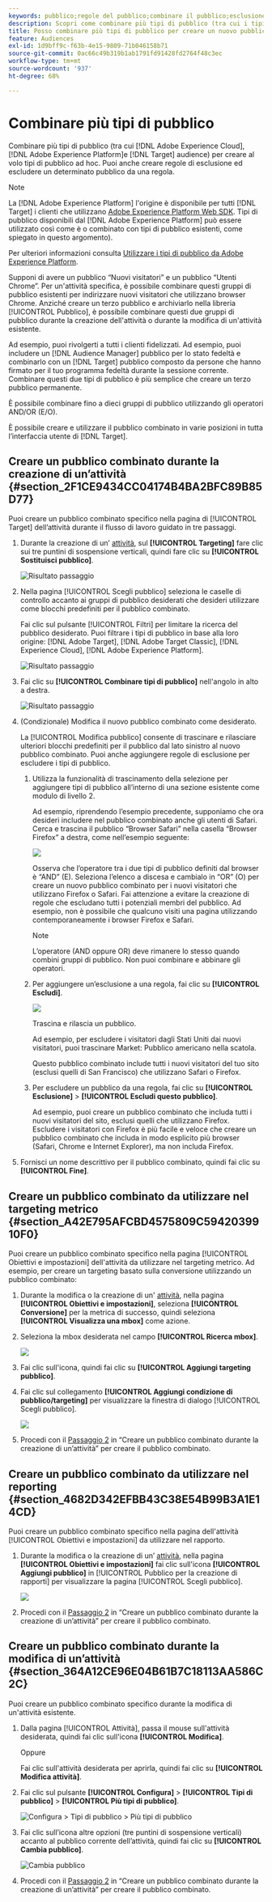 ```yaml
---
keywords: pubblico;regole del pubblico;combinare il pubblico;esclusione;aggiungere esclusione;escludere;combinazione di tipi di pubblico;pubblico adhoc;pubblico ad hoc
description: Scopri come combinare più tipi di pubblico (tra cui i tipi di pubblico di Adobe Experience Cloud e [!DNL Target] audience) per creare al volo tipi di pubblico ad hoc.
title: Posso combinare più tipi di pubblico per creare un nuovo pubblico?
feature: Audiences
exl-id: 1d9bff9c-f63b-4e15-9809-71b046158b71
source-git-commit: 0ac66c49b319b1ab1791fd91428fd2764f48c3ec
workflow-type: tm+mt
source-wordcount: '937'
ht-degree: 68%

---
```


# Combinare più tipi di pubblico

Combinare più tipi di pubblico (tra cui [!DNL Adobe Experience Cloud], [!DNL Adobe Experience Platform]e [!DNL Target] audience) per creare al volo tipi di pubblico ad hoc. Puoi anche creare regole di esclusione ed escludere un determinato pubblico da una regola.

>[!NOTE]
>
>La [!DNL Adobe Experience Platform] l&#39;origine è disponibile per tutti [!DNL Target] i clienti che utilizzano [Adobe Experience Platform Web SDK](/help/c-implementing-target/c-implementing-target-for-client-side-web/aep-web-sdk.md). Tipi di pubblico disponibili dal [!DNL Adobe Experience Platform] può essere utilizzato così come è o combinato con tipi di pubblico esistenti, come spiegato in questo argomento).
>
>Per ulteriori informazioni consulta [Utilizzare i tipi di pubblico da Adobe Experience Platform](/help/c-target/c-audiences/audiences.md#aep).

Supponi di avere un pubblico “Nuovi visitatori” e un pubblico “Utenti Chrome”. Per un&#39;attività specifica, è possibile combinare questi gruppi di pubblico esistenti per indirizzare nuovi visitatori che utilizzano browser Chrome. Anziché creare un terzo pubblico e archiviarlo nella libreria [!UICONTROL Pubblico], è possibile combinare questi due gruppi di pubblico durante la creazione dell&#39;attività o durante la modifica di un&#39;attività esistente.

Ad esempio, puoi rivolgerti a tutti i clienti fidelizzati. Ad esempio, puoi includere un [!DNL Audience Manager] pubblico per lo stato fedeltà e combinarlo con un [!DNL Target] pubblico composto da persone che hanno firmato per il tuo programma fedeltà durante la sessione corrente. Combinare questi due tipi di pubblico è più semplice che creare un terzo pubblico permanente.

È possibile combinare fino a dieci gruppi di pubblico utilizzando gli operatori AND/OR (E/O).

È possibile creare e utilizzare il pubblico combinato in varie posizioni in tutta l’interfaccia utente di [!DNL Target].

## Creare un pubblico combinato durante la creazione di un’attività {#section_2F1CE9434CC04174B4BA2BFC89B85D77}

Puoi creare un pubblico combinato specifico nella pagina di [!UICONTROL Target] dell’attività durante il flusso di lavoro guidato in tre passaggi.

1. Durante la creazione di un’ [attività](/help/c-activities/activities.md#concept_D317A95A1AB54674BA7AB65C7985BA03), sul **[!UICONTROL Targeting]** fare clic sui tre puntini di sospensione verticali, quindi fare clic su **[!UICONTROL Sostituisci pubblico]**.

   ![Risultato passaggio](assets/edit_audience.png)

1. Nella pagina [!UICONTROL Scegli pubblico] seleziona le caselle di controllo accanto ai gruppi di pubblico desiderati che desideri utilizzare come blocchi predefiniti per il pubblico combinato.

   Fai clic sul pulsante [!UICONTROL Filtri] per limitare la ricerca del pubblico desiderato. Puoi filtrare i tipi di pubblico in base alla loro origine: [!DNL Adobe Target], [!DNL Adobe Target Classic], [!DNL Experience Cloud], [!DNL Adobe Experience Platform].

   ![Risultato passaggio](assets/combine_multiple_audiences1.png)

1. Fai clic su **[!UICONTROL Combinare tipi di pubblico]** nell&#39;angolo in alto a destra.

   ![Risultato passaggio](assets/combine_multiple_audiences2.png)

1. (Condizionale) Modifica il nuovo pubblico combinato come desiderato.

   La [!UICONTROL Modifica pubblico] consente di trascinare e rilasciare ulteriori blocchi predefiniti per il pubblico dal lato sinistro al nuovo pubblico combinato. Puoi anche aggiungere regole di esclusione per escludere i tipi di pubblico.

   1. Utilizza la funzionalità di trascinamento della selezione per aggiungere tipi di pubblico all’interno di una sezione esistente come modulo di livello 2.

      Ad esempio, riprendendo l’esempio precedente, supponiamo che ora desideri includere nel pubblico combinato anche gli utenti di Safari. Cerca e trascina il pubblico “Browser Safari” nella casella “Browser Firefox” a destra, come nell’esempio seguente:

      ![](assets/combine_multiple_audiences3.png)

      Osserva che l’operatore tra i due tipi di pubblico definiti dal browser è “AND” (E). Seleziona l’elenco a discesa e cambialo in “OR” (O) per creare un nuovo pubblico combinato per i nuovi visitatori che utilizzano Firefox o Safari. Fai attenzione a evitare la creazione di regole che escludano tutti i potenziali membri del pubblico. Ad esempio, non è possibile che qualcuno visiti una pagina utilizzando contemporaneamente i browser Firefox e Safari.

      >[!NOTE]
      >
      >L’operatore (AND oppure OR) deve rimanere lo stesso quando combini gruppi di pubblico. Non puoi combinare e abbinare gli operatori.

   1. Per aggiungere un’esclusione a una regola, fai clic su **[!UICONTROL Escludi]**.

      ![](assets/combine_multiple_audiences3a.png)

      Trascina e rilascia un pubblico.

      Ad esempio, per escludere i visitatori dagli Stati Uniti dai nuovi visitatori, puoi trascinare Market: Pubblico americano nella scatola.

      Questo pubblico combinato include tutti i nuovi visitatori del tuo sito (esclusi quelli di San Francisco) che utilizzano Safari o Firefox.

   1. Per escludere un pubblico da una regola, fai clic su **[!UICONTROL Esclusione]** > **[!UICONTROL Escludi questo pubblico]**.

      Ad esempio, puoi creare un pubblico combinato che includa tutti i nuovi visitatori del sito, esclusi quelli che utilizzano Firefox. Escludere i visitatori con Firefox è più facile e veloce che creare un pubblico combinato che includa in modo esplicito più browser (Safari, Chrome e Internet Explorer), ma non includa Firefox.

1. Fornisci un nome descrittivo per il pubblico combinato, quindi fai clic su **[!UICONTROL Fine]**.

## Creare un pubblico combinato da utilizzare nel targeting metrico {#section_A42E795AFCBD4575809C5942039910F0}

Puoi creare un pubblico combinato specifico nella pagina [!UICONTROL Obiettivi e impostazioni] dell&#39;attività da utilizzare nel targeting metrico. Ad esempio, per creare un targeting basato sulla conversione utilizzando un pubblico combinato:

1. Durante la modifica o la creazione di un&#39; [attività](/help/c-activities/activities.md#concept_D317A95A1AB54674BA7AB65C7985BA03), nella pagina **[!UICONTROL Obiettivi e impostazioni]**, seleziona **[!UICONTROL Conversione]** per la metrica di successo, quindi seleziona **[!UICONTROL Visualizza una mbox]** come azione.
1. Seleziona la mbox desiderata nel campo **[!UICONTROL Ricerca mbox]**.

   ![](assets/combine_multiple_audiences4.png)

1. Fai clic sull&#39;icona, quindi fai clic su **[!UICONTROL Aggiungi targeting pubblico]**.
1. Fai clic sul collegamento **[!UICONTROL Aggiungi condizione di pubblico/targeting]** per visualizzare la finestra di dialogo [!UICONTROL Scegli pubblico].

   ![](assets/combine_multiple_audiences5.png)

1. Procedi con il [Passaggio 2](/help/c-target/combining-multiple-audiences.md#section_2F1CE9434CC04174B4BA2BFC89B85D77) in “Creare un pubblico combinato durante la creazione di un’attività” per creare il pubblico combinato.

## Creare un pubblico combinato da utilizzare nel reporting {#section_4682D342EFBB43C38E54B99B3A1E14CD}

Puoi creare un pubblico combinato specifico nella pagina dell&#39;attività [!UICONTROL Obiettivi e impostazioni] da utilizzare nel rapporto.

1. Durante la modifica o la creazione di un’ [attività](/help/c-activities/activities.md#concept_D317A95A1AB54674BA7AB65C7985BA03), nella pagina **[!UICONTROL Obiettivi e impostazioni]** fai clic sull&#39;icona **[!UICONTROL Aggiungi pubblico]** in [!UICONTROL Pubblico per la creazione di rapporti] per visualizzare la pagina [!UICONTROL Scegli pubblico].

   ![](assets/combine_multiple_audiences6.png)

1. Procedi con il [Passaggio 2](/help/c-target/combining-multiple-audiences.md#section_2F1CE9434CC04174B4BA2BFC89B85D77) in “Creare un pubblico combinato durante la creazione di un’attività” per creare il pubblico combinato.

## Creare un pubblico combinato durante la modifica di un’attività {#section_364A12CE96E04B61B7C18113AA586C2C}

Puoi creare un pubblico combinato specifico durante la modifica di un&#39;attività esistente.

1. Dalla pagina [!UICONTROL Attività], passa il mouse sull&#39;attività desiderata, quindi fai clic sull&#39;icona **[!UICONTROL Modifica]**.

   Oppure

   Fai clic sull&#39;attività desiderata per aprirla, quindi fai clic su **[!UICONTROL Modifica attività]**.

1. Fai clic sul pulsante **[!UICONTROL Configura]** > **[!UICONTROL Tipi di pubblico]** > **[!UICONTROL Più tipi di pubblico]**.

   ![Configura > Tipi di pubblico > Più tipi di pubblico](assets/combine_multiple_audiences7.png)

1. Fai clic sull’icona altre opzioni (tre puntini di sospensione verticali) accanto al pubblico corrente dell’attività, quindi fai clic su **[!UICONTROL Cambia pubblico]**.

   ![Cambia pubblico](assets/combine_multiple_audiences8.png)

1. Procedi con il [Passaggio 2](/help/c-target/combining-multiple-audiences.md#section_2F1CE9434CC04174B4BA2BFC89B85D77) in “Creare un pubblico combinato durante la creazione di un’attività” per creare il pubblico combinato.
